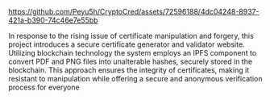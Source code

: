 
https://github.com/Peyu5h/CryptoCred/assets/72596188/4dc04248-8937-421a-b390-74c46e7e55bb

In response to the rising issue of certificate manipulation and forgery, this project introduces a secure certificate generator and validator website. Utilizing blockchain technology the system employs an IPFS component to convert PDF and PNG files into unalterable hashes, securely stored in the blockchain. This approach ensures the integrity of certificates, making it resistant to manipulation while offering a secure and anonymous verification process for everyone
